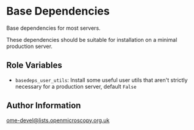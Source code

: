 Base Dependencies
=================

Base dependencies for most servers.

These dependencies should be suitable for installation on a minimal production server.


Role Variables
--------------

- `basedeps_user_utils`: Install some useful user utils that aren't strictly necessary for a production server, default `False`


Author Information
------------------

ome-devel@lists.openmicroscopy.org.uk
